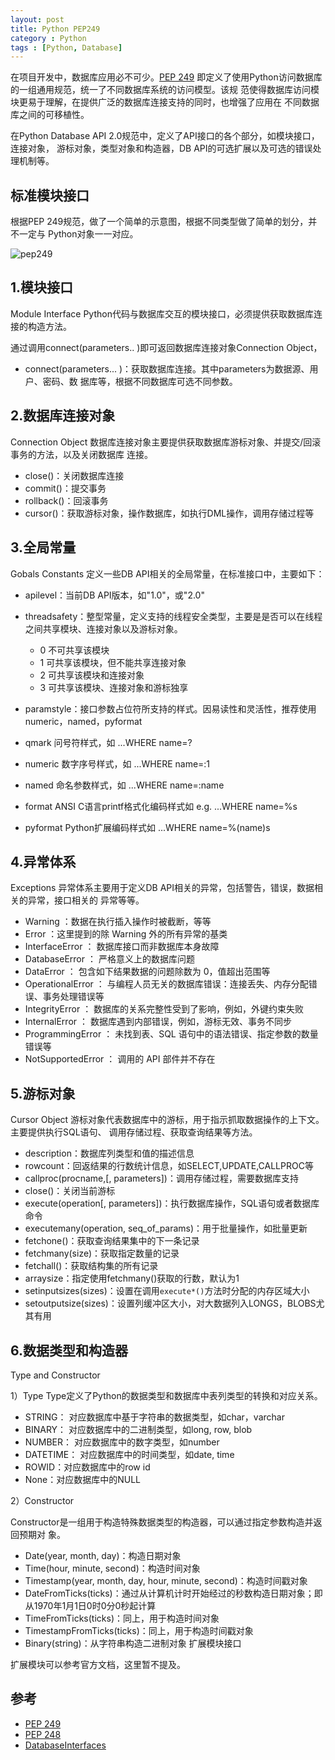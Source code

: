 ```yaml
---
layout: post
title: Python PEP249
category : Python
tags : [Python, Database]
---
```


在项目开发中，数据库应用必不可少。[PEP 249](http://www.python.org/dev/peps/pep-0249/) 即定义了使用Python访问数据库的一组通用规范，统一了不同数据库系统的访问模型。该规 范使得数据库访问模块更易于理解，在提供广泛的数据库连接支持的同时，也增强了应用在 不同数据库之间的可移植性。

在Python Database API 2.0规范中，定义了API接口的各个部分，如模块接口，连接对象， 游标对象，类型对象和构造器，DB API的可选扩展以及可选的错误处理机制等。

## 标准模块接口

根据PEP 249规范，做了一个简单的示意图，根据不同类型做了简单的划分，并不一定与 Python对象一一对应。

![pep249](http://dylanninin.com/assets/images/2012/pep249.jpg)

## 1.模块接口

Module Interface
Python代码与数据库交互的模块接口，必须提供获取数据库连接的构造方法。

通过调用connect(parameters.. )即可返回数据库连接对象Connection Object，

* connect(parameters... )：获取数据库连接。其中parameters为数据源、用户、密码、数
据库等，根据不同数据库可选不同参数。

## 2.数据库连接对象

Connection Object
数据库连接对象主要提供获取数据库游标对象、并提交/回滚事务的方法，以及关闭数据库
连接。

* close()：关闭数据库连接
* commit()：提交事务
* rollback()：回滚事务
* cursor()：获取游标对象，操作数据库，如执行DML操作，调用存储过程等

## 3.全局常量

Gobals Constants
定义一些DB API相关的全局常量，在标准接口中，主要如下：

* apilevel：当前DB API版本，如"1.0"，或"2.0"
* threadsafety：整型常量，定义支持的线程安全类型，主要是是否可以在线程之间共享模块、连接对象以及游标对象。

	* 0        不可共享该模块
	* 1        可共享该模块，但不能共享连接对象
	* 2        可共享该模块和连接对象
	* 3        可共享该模块、连接对象和游标独享
	
* paramstyle：接口参数占位符所支持的样式。因易读性和灵活性，推荐使用numeric，named，pyformat
* qmark        问号符样式，如 ...WHERE name=?
* numeric     数字序号样式，如 ...WHERE name=:1
* named      命名参数样式，如 ...WHERE name=:name
* format      ANSI C语言printf格式化编码样式如 e.g. ...WHERE name=%s
* pyformat    Python扩展编码样式如 ...WHERE name=%(name)s

## 4.异常体系

Exceptions
异常体系主要用于定义DB API相关的异常，包括警告，错误，数据相关的异常，接口相关的
异常等等。

* Warning ：数据在执行插入操作时被截断，等等
* Error ：这里提到的除 Warning 外的所有异常的基类
* InterfaceError ： 数据库接口而非数据库本身故障
* DatabaseError ： 严格意义上的数据库问题
* DataError ： 包含如下结果数据的问题除数为 0，值超出范围等
* OperationalError ： 与编程人员无关的数据库错误：连接丢失、内存分配错误、事务处理错误等
* IntegrityError ： 数据库的关系完整性受到了影响，例如，外键约束失败
* InternalError ： 数据库遇到内部错误，例如，游标无效、事务不同步
* ProgrammingError ： 未找到表、SQL 语句中的语法错误、指定参数的数量错误等
* NotSupportedError ： 调用的 API 部件并不存在

## 5.游标对象

Cursor Object
游标对象代表数据库中的游标，用于指示抓取数据操作的上下文。主要提供执行SQL语句、
调用存储过程、获取查询结果等方法。

* description：数据库列类型和值的描述信息
* rowcount：回返结果的行数统计信息，如SELECT,UPDATE,CALLPROC等
* callproc(procname,[, parameters])：调用存储过程，需要数据库支持
* close()：关闭当前游标
* execute(operation[, parameters])：执行数据库操作，SQL语句或者数据库命令
* executemany(operation, seq_of_params)：用于批量操作，如批量更新
* fetchone()：获取查询结果集中的下一条记录
* fetchmany(size)：获取指定数量的记录
* fetchall()：获取结构集的所有记录
* arraysize：指定使用fetchmany()获取的行数，默认为1
* setinputsizes(sizes)：设置在调用`execute*()`方法时分配的内存区域大小
* setoutputsize(sizes)：设置列缓冲区大小，对大数据列入LONGS，BLOBS尤其有用

## 6.数据类型和构造器

Type and Constructor

1）Type
Type定义了Python的数据类型和数据库中表列类型的转换和对应关系。

* STRING： 对应数据库中基于字符串的数据类型，如char，varchar
* BINARY： 对应数据库中的二进制类型，如long, row, blob
* NUMBER： 对应数据库中的数字类型，如number
* DATETIME： 对应数据库中的时间类型，如date, time
* ROWID：对应数据库中的row id
* None：对应数据库中的NULL

2）Constructor

Constructor是一组用于构造特殊数据类型的构造器，可以通过指定参数构造并返回预期对
象。

* Date(year, month, day)：构造日期对象
* Time(hour, minute, second)：构造时间对象
* Timestamp(year, month, day, hour, minute, second)：构造时间戳对象
* DateFromTicks(ticks)：通过从计算机计时开始经过的秒数构造日期对象；即从1970年1月1日0时0分0秒起计算
* TimeFromTicks(ticks)：同上，用于构造时间对象
* TimestampFromTicks(ticks)：同上，用于构造时间戳对象
* Binary(string)：从字符串构造二进制对象 扩展模块接口

扩展模块可以参考官方文档，这里暂不提及。

## 参考

* [PEP 249](http://www.python.org/dev/peps/pep-0249/) 
* [PEP 248](http://www.python.org/dev/peps/pep-0248) 
* [DatabaseInterfaces](https://wiki.python.org/moin/DatabaseInterfaces) 
